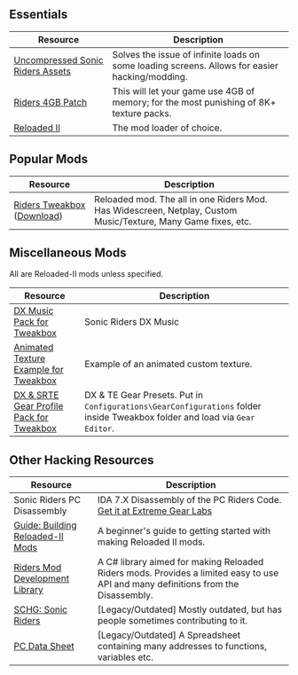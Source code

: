 ## Essentials

| Resource  | Description |
|-----------|-------------|
| [Uncompressed Sonic Riders Assets](https://community.pcgamingwiki.com/files/file/2087-uncompressed-sonic-riders-assets/) | Solves the issue of infinite loads on some loading screens. Allows for easier hacking/modding. |
| [Riders 4GB Patch](https://cdn.discordapp.com/attachments/849332785541021746/851864192335740978/Riders_4GB_Patch.7z) | This will let your game use 4GB of memory; for the most punishing of 8K+ texture packs. |
| [Reloaded II](https://github.com/Reloaded-Project/Reloaded-II/releases) | The mod loader of choice. |

## Popular Mods

| Resource  | Description |
|-----------|-------------|
| [Riders Tweakbox](https://sewer56.dev/Riders.Tweakbox/) ([Download](https://github.com/Sewer56/Riders.Tweakbox/releases)) | Reloaded mod. The all in one Riders Mod. Has Widescreen, Netplay, Custom Music/Texture, Many Game fixes, etc. |

## Miscellaneous Mods

All are Reloaded-II mods unless specified.

| Resource  | Description |
|-----------|-------------|
| [DX Music Pack for Tweakbox](https://u.pcloud.link/publink/show?code=XZq8U9XZNFeQeSSyWYyh8kiLO5Oq8y5XzpHV) | Sonic Riders DX Music |
| [Animated Texture Example for Tweakbox](https://u.pcloud.link/publink/show?code=XZ68U9XZY8Is65OjVXpIohvdxDjQTSk82tky) | Example of an animated custom texture. |
| [DX & SRTE Gear Profile Pack for Tweakbox](https://cdn.discordapp.com/attachments/668978565911543867/849194576496951296/GearConfigurations.7z) | DX & TE Gear Presets. Put in `Configurations\GearConfigurations` folder inside Tweakbox folder and load via `Gear Editor`. |

## Other Hacking Resources

| Resource  | Description |
|-----------|-------------|
| Sonic Riders PC Disassembly | IDA 7.X Disassembly of the PC Riders Code. [Get it at Extreme Gear Labs](https://discord.gg/QUfXF7f7ZM) |
| [Guide: Building Reloaded-II Mods](https://reloaded-project.github.io/Reloaded-II/DeveloperModGuide) | A beginner's guide to getting started with making Reloaded II mods. |
| [Riders Mod Development Library](https://github.com/Sewer56/Sewer56.SonicRiders) | A C# library aimed for making Reloaded Riders mods. Provides a limited easy to use API and many definitions from the Disassembly. |
| [SCHG: Sonic Riders](http://info.sonicretro.org/SCHG:Sonic_Riders) | [Legacy/Outdated] Mostly outdated, but has people sometimes contributing to it.|
| [PC Data Sheet](https://docs.google.com/spreadsheets/u/0/d/1KUcyNRT4o1lz3kn8jS81sl60pb2Nqo7foE_FCqayQy8/htmlview) | [Legacy/Outdated] A Spreadsheet containing many addresses to functions, variables etc. |